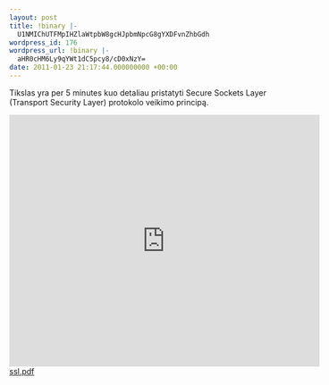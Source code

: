 ```yaml
---
layout: post
title: !binary |-
  U1NMIChUTFMpIHZlaWtpbW8gcHJpbmNpcG8gYXDFvnZhbGdh
wordpress_id: 176
wordpress_url: !binary |-
  aHR0cHM6Ly9qYWt1dC5pcy8/cD0xNzY=
date: 2011-01-23 21:17:44.000000000 +00:00
---
```

<p>Tikslas yra per 5 minutes kuo detaliau pristatyti Secure Sockets Layer (Transport Security Layer) protokolo veikimo principą.</p>
<iframe src="https://docs.google.com/present/embed?id=dwznpvb_135gkqsfbdg&size=m" frameborder="0" width="555" height="451"></iframe>
<a href='http://blog.vytautas.jakutis.name/wp-content/uploads/2011/01/ssl.pdf'>ssl.pdf</a>
